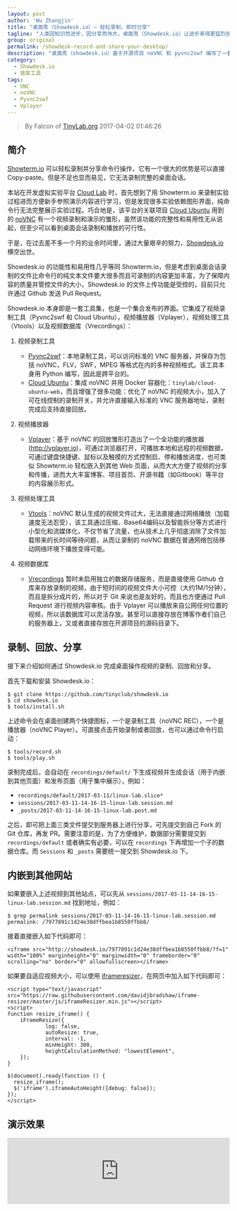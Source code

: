 ```yaml
---
layout: post
author: 'Wu Zhangjin'
title: "桌面秀（Showdesk.io）— 轻松录制，即时分享"
tagline: "人类因知识而进步，因分享而伟大，桌面秀（Showdesk.io）让进步来得更猛烈些吧"
group: original
permalink: /showdesk-record-and-share-your-desktop/
description: "桌面秀（showdesk.io）基于开源项目 noVNC 和 pyvnc2swf 编写了一套桌面会话录制和播放工具，录制的视频允许通过网页播放器直接播放，也可以嵌入到其他网站中。"
category:
  - Showdesk.io
  - 效率工具
tags:
  - VNC
  - noVNC
  - Pyvnc2swf
  - Vplayer
---
```


> By Falcon of [TinyLab.org][1]
> 2017-04-02 01:46:26

## 简介

[Showterm.io][2] 可以轻松录制并分享命令行操作，它有一个很大的优势是可以直接 Copy-paste。但是不足也显而易见，它无法录制完整的桌面会话。

本站在开发虚拟实验平台 [Cloud Lab][3] 时，首先想到了用 Showterm.io 来录制实验过程进而方便新手参照演示内容进行学习，但是发现很多实验依赖图形界面，纯命令行无法完整展示实验过程。巧合地是，该平台的关联项目 [Cloud Ubuntu][4] 用到的 [noVNC][11] 有一个视频录制和演示的雏形，虽然该功能的完整性和易用性无从说起，但至少可以看到桌面会话录制和播放的可行性。

于是，在过去差不多一个月的业余时间里，通过大量艰辛的努力，[Showdesk.io][5]横空出世。

Showdesk.io 的功能性和易用性几乎等同 Showterm.io，但是考虑到桌面会话录制的文件比命令行的纯文本文件要大很多而且可录制的内容更加丰富，为了保障内容的质量并管控文件的大小，Showdesk.io 的文件上传功能是受控的，目前只允许通过 Github 发送 Pull Request。

Showdesk.io 本身即是一套工具集，也是一个集合发布的界面。它集成了视频录制工具（Pyvnc2swf 和 Cloud Ubuntu），视频播放器（Vplayer），视频处理工具（Vtools）以及视频数据库（Vrecordings）：

1. 视频录制工具
    * [Pyvnc2swf][7]：本地录制工具，可以访问标准的 VNC 服务器，并保存为包括 noVNC，FLV，SWF，MPEG 等格式在内的多种视频格式。该工具本身用 Python 编写，因此是跨平台的。
    * [Cloud Ubuntu][4]：集成 noVNC 并用 Docker 容器化：`tinylab/cloud-ubuntu-web`，而且增强了很多功能：优化了 noVNC 的视频大小，加入了可在线控制的录制开关，并允许直接输入标准的 VNC 服务器地址，录制完成后支持直接回放。

2. 视频播放器
    * [Vplayer][6]：基于 noVNC 的回放雏形打造出了一个全功能的播放器(http://vplayer.io)，可通过浏览器打开，可播放本地和远程的视频数据，可通过键盘快捷键、鼠标以及触摸的方式控制启、停和播放进度，也可类似 Showterm.io 轻松嵌入到其他 Web 页面，从而大大方便了视频的分享和传播，进而大大丰富博客、项目首页、开源书籍（如Gitbook）等平台的内容展示形式。

3. 视频处理工具
    * [Vtools][8]：noVNC 默认生成的视频文件过大，无法直接通过网络播放（加载速度无法忍受），该工具通过压缩、Base64编码以及智能拆分等方式进行小型化和流媒体化，不仅节省了流量，也从技术上几乎彻底消除了文件加载带来的长时间等待问题，从而让录制的 noVNC 数据在普通网络包括移动网络环境下播放变得可能。

4. 视频数据库
    * [Vrecordings][9] 暂时未启用独立的数据存储服务，而是直接使用 Github 仓库来存放录制的视频，由于短时间的视频文件大小可控（大约1M/1分钟），而且是拆分成片的，所以对于 Git 来说也是友好的，而且也方便通过 Pull Request 进行视频内容审核。由于 Vplayer 可以播放来自公网任何位置的视频，所以该数据库可以灵活存放。甚至可以直接存放在博客作者们自己的服务器上，又或者直接存放在开源项目的源码目录下。

## 录制、回放、分享

接下来介绍如何通过 Showdesk.io 完成桌面操作视频的录制、回放和分享。

首先下载和安装 Showdesk.io：

    $ git clone https://github.com/tinyclub/showdesk.io
    $ cd showdesk.io
    $ tools/install.sh

上述命令会在桌面创建两个快捷图标，一个是录制工具（noVNC REC），一个是播放器（noVNC Player）。可直接点击开始录制或者回放，也可以通过命令行启动：

    $ tools/record.sh
    $ tools/play.sh

录制完成后，会自动在 `recordings/default/` 下生成视频并生成会话（用于内嵌到其他页面）和发布页面（用于集中展示），例如：

* `recordings/default/2017-03-11/linux-lab.slice*`
* `sessions/2017-03-11-14-16-15-linux-lab.session.md`
* `_posts/2017-03-11-14-16-15-linux-lab.post.md`

之后，即可把上面三类文件提交到服务器上进行分享，可先提交到自己 Fork 的 Git 仓库，再发 PR。需要注意的是，为了方便维护，数据部分需要提交到 `recordings/default` 或者确实有必要，可以在 `recordings` 下再增加一个子的数据仓库。而 `Sessions` 和 `_posts` 需要统一提交到 Showdesk.io 下。

## 内嵌到其他网站

如果要嵌入上述视频到其他站点，可以先从 `sessions/2017-03-11-14-16-15-linux-lab.session.md` 找到地址，例如：

    $ grep permalink sessions/2017-03-11-14-16-15-linux-lab.session.md
    permalink: /7977891c1d24e38dffbea1b8550ffbb8/

接着直接嵌入如下代码即可：

    <iframe src="http://showdesk.io/7977891c1d24e38dffbea1b8550ffbb8/?f=1" width="100%" marginheight="0" marginwidth="0" frameborder="0" scrolling="no" border="0" allowfullscreen></iframe>

如果要自适应视频大小，可以使用 [iframeresizer][5]，在网页中加入如下代码即可：

    <script type="text/javascript" src="https://raw.githubusercontent.com/davidjbradshaw/iframe-resizer/master/js/iframeResizer.min.js"></script>
    <script>
    function resize_iframe() {
        iFrameResize({
                log: false,
                autoResize: true,
                interval: -1,
                minHeight: 300,
                heightCalculationMethod: "lowestElement",
        });
    }

    $(document).ready(function () {
      resize_iframe();
      $('iframe').iframeAutoHeight({debug: false});
    });
    </script>

## 演示效果

<iframe src="http://showdesk.io/7977891c1d24e38dffbea1b8550ffbb8/?f=1" width="100%" marginheight="0" marginwidth="0" frameborder="0" scrolling="no" border="0" allowfullscreen></iframe>


[1]: http://tinylab.org
[2]: http://showterm.io
[3]: https://github.com/tinyclub/cloud-lab
[4]: https://github.com/tinyclub/cloud-ubuntu
[5]: http://showdesk.io
[6]: http://vplayer.io
[7]: https://github.com/tinyclub/pyvnc2swf
[8]: https://github.com/tinyclub/vtools
[9]: https://github.com/tinyclub/vrecordings
[10]: https://github.com/davidjbradshaw/iframe-resizer
[11]: https://github.com/novnc/noVNC
